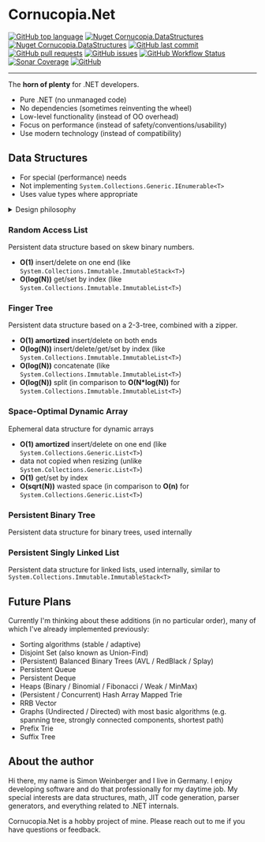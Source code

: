 # Cornucopia.Net

[![GitHub top language](https://img.shields.io/github/languages/top/SWeini/Cornucopia.Net)](https://docs.microsoft.com/dotnet/csharp/)
[![Nuget Cornucopia.DataStructures](https://img.shields.io/nuget/v/Cornucopia.DataStructures?label=Cornucopia.DataStructures&logo=nuget)](https://www.nuget.org/packages/Cornucopia.DataStructures/)
[![Nuget Cornucopia.DataStructures](https://img.shields.io/nuget/vpre/Cornucopia.DataStructures?label=Cornucopia.DataStructures&logo=nuget)](https://www.nuget.org/packages/Cornucopia.DataStructures/)
[![GitHub last commit](https://img.shields.io/github/last-commit/SWeini/Cornucopia.Net?logo=GitHub)](https://github.com/SWeini/Cornucopia.Net)
[![GitHub pull requests](https://img.shields.io/github/issues-pr/SWeini/Cornucopia.Net?logo=GitHub)](https://github.com/SWeini/Cornucopia.Net/pulls)
[![GitHub issues](https://img.shields.io/github/issues/SWeini/Cornucopia.Net?logo=GitHub)](https://github.com/SWeini/Cornucopia.Net/issues)
[![GitHub Workflow Status](https://img.shields.io/github/workflow/status/SWeini/Cornucopia.Net/.NET%20Pack%20&%20Push/master?logo=GitHub)](https://github.com/SWeini/Cornucopia.Net/actions/workflows/preview.yaml?query=branch%3Amaster)
[![Sonar Coverage](https://img.shields.io/sonar/coverage/SWeini_Cornucopia.Net?server=https%3A%2F%2Fsonarcloud.io&logo=SonarCloud)](https://sonarcloud.io/component_measures?id=SWeini_Cornucopia.Net&metric=coverage)
[![GitHub](https://img.shields.io/github/license/SWeini/Cornucopia.Net)](https://github.com/SWeini/Cornucopia.Net/blob/master/LICENSE)

---

The **horn of plenty** for .NET developers.

- Pure .NET (no unmanaged code)
- No dependencies (sometimes reinventing the wheel)
- Low-level functionality (instead of OO overhead)
- Focus on performance (instead of safety/conventions/usability)
- Use modern technology (instead of compatibility)

## Data Structures

- For special (performance) needs
- Not implementing `System.Collections.Generic.IEnumerable<T>`
- Uses value types where appropriate

<details><summary>Design philosophy</summary>

The `System.Collections` namespace provides a great set of collections for day-to-day use. If you're looking beyond that you probably have performance issues and have already ditched `System.Linq`. Suddenly, implementing `System.Collections.Generic.IEnumerable<T>` becomes less important. Also consider that `IEnumerable<T>` is a great abstraction, but very difficult to implement efficiently in tree-like data structures.

If there's no need to implement an interface, it's also easier to diverge from common standards. For some collection types, `null` denotes an empty collection. Some collection types are value types, just providing a convenient API layer instead of adding another level of indirection.

These decisions focus on performance, but do not prevent creating a wrapper around the low-level data structures, providing behavior known from the `System.Collections` namespace.

</details>

### Random Access List
Persistent data structure based on skew binary numbers.
- **O(1)** insert/delete on one end (like `System.Collections.Immutable.ImmutableStack<T>`)
- **O(log(N))** get/set by index (like `System.Collections.Immutable.ImmutableList<T>`)

### Finger Tree
Persistent data structure based on a 2-3-tree, combined with a zipper.
- **O(1) amortized** insert/delete on both ends
- **O(log(N))** insert/delete/get/set by index (like `System.Collections.Immutable.ImmutableList<T>`)
- **O(log(N))** concatenate (like `System.Collections.Immutable.ImmutableList<T>`)
- **O(log(N))** split (in comparison to **O(N*log(N))** for `System.Collections.Immutable.ImmutableList<T>`)

### Space-Optimal Dynamic Array
Ephemeral data structure for dynamic arrays
- **O(1) amortized** insert/delete on one end (like `System.Collections.Generic.List<T>`)
- data not copied when resizing (unlike `System.Collections.Generic.List<T>`)
- **O(1)** get/set by index
- **O(sqrt(N))** wasted space (in comparison to **O(n)** for `System.Collections.Generic.List<T>`)

### Persistent Binary Tree
Persistent data structure for binary trees, used internally

### Persistent Singly Linked List
Persistent data structure for linked lists, used internally, similar to `System.Collections.Immutable.ImmutableStack<T>`

## Future Plans

Currently I'm thinking about these additions (in no particular order), many of which I've already implemented previously:
- Sorting algorithms (stable / adaptive)
- Disjoint Set (also known as Union-Find)
- (Persistent) Balanced Binary Trees (AVL / RedBlack / Splay)
- Persistent Queue
- Persistent Deque
- Heaps (Binary / Binomial / Fibonacci / Weak / MinMax)
- (Persistent / Concurrent) Hash Array Mapped Trie
- RRB Vector
- Graphs (Undirected / Directed) with most basic algorithms (e.g. spanning tree, strongly connected components, shortest path)
- Prefix Trie
- Suffix Tree

## About the author

Hi there, my name is Simon Weinberger and I live in Germany. I enjoy developing software and do that professionally for my daytime job. My special interests are data structures, math, JIT code generation, parser generators, and everything related to .NET internals.

Cornucopia.Net is a hobby project of mine. Please reach out to me if you have questions or feedback.